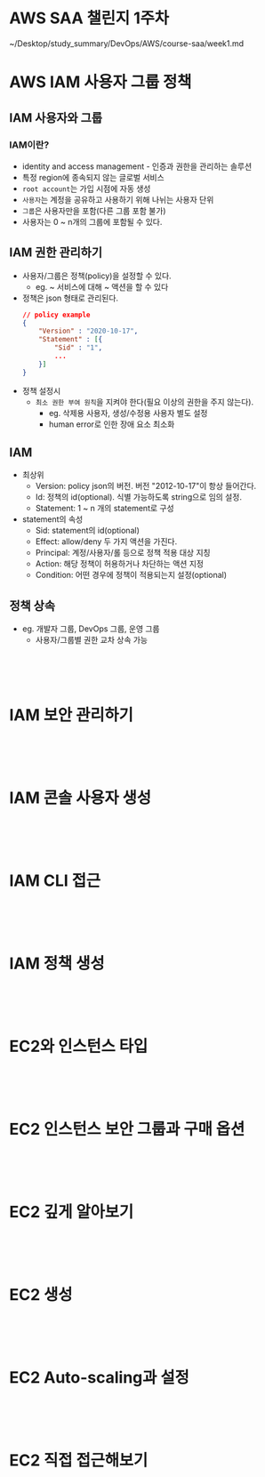 # AWS SAA 챌린지 1주차

~/Desktop/study_summary/DevOps/AWS/course-saa/week1.md

#  AWS IAM 사용자 그룹 정책

## IAM 사용자와 그룹

### IAM이란?

- identity and access management - 인증과 권한을 관리하는 솔루션
- 특정 region에 종속되지 않는 글로벌 서비스
- `root account`는 가입 시점에 자동 생성
- `사용자`는 계정을 공유하고 사용하기 위해 나뉘는 사용자 단위
- `그룹`은 사용자만을 포함(다른 그룹 포함 불가)
- 사용자는 0 ~ n개의 그룹에 포함될 수 있다.

## IAM 권한 관리하기

- 사용자/그룹은 정책(policy)을 설정할 수 있다.
    - eg. ~ 서비스에 대해 ~ 액션을 할 수 있다
- 정책은 json 형태로 관리된다.  
    ```json
	// policy example
	{
		"Version" : "2020-10-17",
		"Statement" : [{
			"Sid" : "1",
    		...
    	}]
	}
	```  
- 정책 설정시
    - `최소 권한 부여 원칙`을 지켜야 한다(필요 이상의 권한을 주지 않는다).
    	- eg. 삭제용 사용자, 생성/수정용 사용자 별도 설정 
    	- human error로 인한 장애 요소 최소화

## IAM

- 최상위
	- Version: policy json의 버전. 버전 "2012-10-17"이 항상 들어간다.
	- Id: 정책의 id(optional). 식별 가능하도록 string으로 임의 설정.
	- Statement: 1 ~ n 개의 statement로 구성
- statement의 속성
	- Sid: statement의 id(optional)
	- Effect: allow/deny 두 가지 액션을 가진다.
	- Principal: 계정/사용자/롤 등으로 정책 적용 대상 지칭
	- Action: 해당 정책이 허용하거나 차단하는 액션 지정
	- Condition: 어떤 경우에 정책이 적용되는지 설정(optional)

## 정책 상속

- eg. 개발자 그룹, DevOps 그룹, 운영 그룹
    - 사용자/그룹별 권한 교차 상속 가능





<br><br><br>

# IAM 보안 관리하기











<br><br><br>

# IAM 콘솔 사용자 생성






 

<br><br><br>

# IAM CLI 접근









<br><br><br>

# IAM 정책 생성






 

<br><br><br>

# EC2와 인스턴스 타입








<br><br><br>

# EC2 인스턴스 보안 그룹과 구매 옵션




 



<br><br><br>

# EC2 깊게 알아보기








<br><br><br>

# EC2 생성






 

<br><br><br>

# EC2 Auto-scaling과 설정



 




<br><br><br>

# EC2 직접 접근해보기





 


